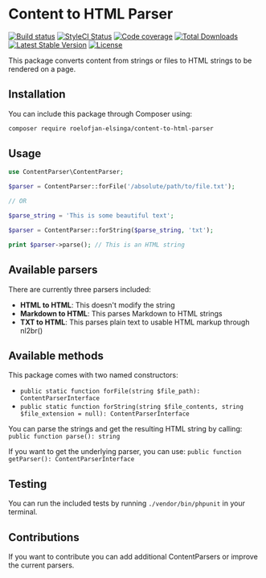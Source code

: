 # Content to HTML Parser

[![Build status](https://travis-ci.com/roelofjan-elsinga/content-to-html-parser.svg)](https://travis-ci.com/roelofjan-elsinga/content-to-html-parser)
[![StyleCI Status](https://github.styleci.io/repos/191525268/shield)](https://github.styleci.io/repos/191525268)
[![Code coverage](https://codecov.io/gh/roelofjan-elsinga/content-to-html-parser/branch/master/graph/badge.svg)](https://codecov.io/gh/roelofjan-elsinga/content-to-html-parser)
[![Total Downloads](https://poser.pugx.org/roelofjan-elsinga/content-to-html-parser/downloads)](https://packagist.org/packages/roelofjan-elsinga/content-to-html-parser)
[![Latest Stable Version](https://poser.pugx.org/roelofjan-elsinga/content-to-html-parser/v/stable)](https://packagist.org/packages/roelofjan-elsinga/content-to-html-parser)
[![License](https://poser.pugx.org/roelofjan-elsinga/content-to-html-parser/license)](https://packagist.org/packages/roelofjan-elsinga/content-to-html-parser)

This package converts content from strings or files to HTML strings to be rendered on a page.

## Installation

You can include this package through Composer using:

```bash
composer require roelofjan-elsinga/content-to-html-parser
```

## Usage

```php
use ContentParser\ContentParser;

$parser = ContentParser::forFile('/absolute/path/to/file.txt');

// OR

$parse_string = 'This is some beautiful text';

$parser = ContentParser::forString($parse_string, 'txt');

print $parser->parse(); // This is an HTML string

```

## Available parsers

There are currently three parsers included:
- **HTML to HTML**: This doesn't modify the string
- **Markdown to HTML**: This parses Markdown to HTML strings
- **TXT to HTML**: This parses plain text to usable HTML markup through nl2br()

## Available methods

This package comes with two named constructors:
- ``public static function forFile(string $file_path): ContentParserInterface``
- ``public static function forString(string $file_contents, string $file_extension = null): ContentParserInterface``

You can parse the strings and get the resulting HTML string by calling: 
``public function parse(): string``

If you want to get the underlying parser, you can use: 
``public function getParser(): ContentParserInterface``

## Testing

You can run the included tests by running ``./vendor/bin/phpunit`` in your terminal.

## Contributions

If you want to contribute you can add additional ContentParsers or improve the current parsers.
